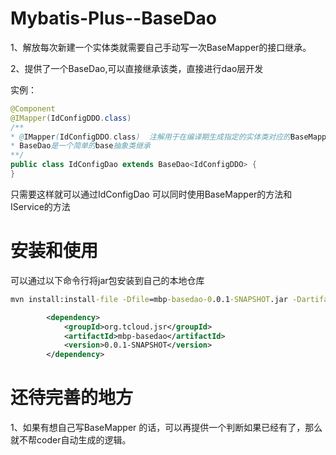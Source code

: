 # Mybatis-Plus--BaseDao

1、解放每次新建一个实体类就需要自己手动写一次BaseMapper的接口继承。

2、提供了一个BaseDao,可以直接继承该类，直接进行dao层开发

实例：

```java
@Component
@IMapper(IdConfigDDO.class)
/**
* @IMapper(IdConfigDDO.class)  注解用于在编译期生成指定的实体类对应的BaseMapper接口
* BaseDao是一个简单的base抽象类继承
**/
public class IdConfigDao extends BaseDao<IdConfigDDO> {
}
```

只需要这样就可以通过IdConfigDao 可以同时使用BaseMapper的方法和IService的方法

# 安装和使用

可以通过以下命令行将jar包安装到自己的本地仓库

```cmd
mvn install:install-file -Dfile=mbp-basedao-0.0.1-SNAPSHOT.jar -DartifactId=mbp-basedao -DgroupId=org.tcloud.jsr -Dversion=0.0.1-SNAPSHOT -Dpackaging=jar
```

```xml
		<dependency>
			<groupId>org.tcloud.jsr</groupId>
			<artifactId>mbp-basedao</artifactId>
			<version>0.0.1-SNAPSHOT</version>
		</dependency>
```



# 还待完善的地方

1、如果有想自己写BaseMapper 的话，可以再提供一个判断如果已经有了，那么就不帮coder自动生成的逻辑。